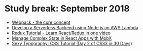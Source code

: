 # Study break: September 2018

- [Webpack - the core concept](https://webpack.academy/courses/enrolled/104961)
- [Develop a Serverless Backend using Node.js on AWS Lambda](https://egghead.io/courses/develop-a-serverless-backend-using-node-js-on-aws-lambda)
- [Redux Tutorial - Learn React/Redux in one video
](https://www.youtube.com/watch?v=OSSpVLpuVWA)
- [Manage Complex State in React Apps with MobX](https://egghead.io/courses/manage-complex-state-in-react-apps-with-mobx)
- [Sexy Typography: CSS Tutorial (Day 2 of CSS3 in 30 Days)
](https://www.youtube.com/watch?v=LrZNeyK1xU8)